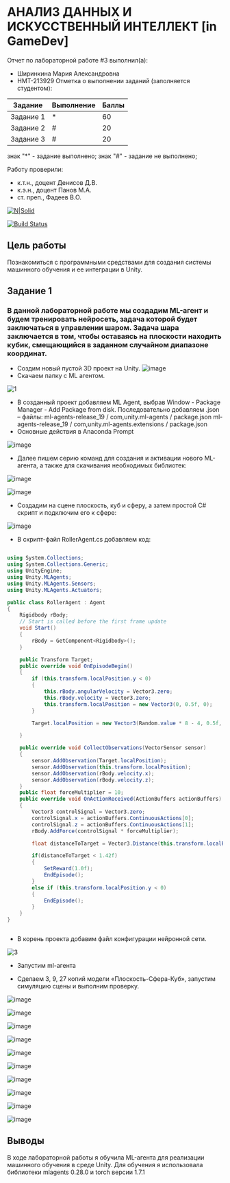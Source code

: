 # АНАЛИЗ ДАННЫХ И ИСКУССТВЕННЫЙ ИНТЕЛЛЕКТ [in GameDev]
Отчет по лабораторной работе #3 выполнил(а):
- Ширинкина Мария Александровна
- НМТ-213929
Отметка о выполнении заданий (заполняется студентом):

| Задание | Выполнение | Баллы |
| ------ | ------ | ------ |
| Задание 1 | * | 60 |
| Задание 2 | # | 20 |
| Задание 3 | # | 20 |

знак "*" - задание выполнено; знак "#" - задание не выполнено;

Работу проверили:
- к.т.н., доцент Денисов Д.В.
- к.э.н., доцент Панов М.А.
- ст. преп., Фадеев В.О.

[![N|Solid](https://cldup.com/dTxpPi9lDf.thumb.png)](https://nodesource.com/products/nsolid)

[![Build Status](https://travis-ci.org/joemccann/dillinger.svg?branch=master)](https://travis-ci.org/joemccann/dillinger)

## Цель работы
Познакомиться с программными средствами для создания системы машинного обучения и ее интеграции в Unity.

## Задание 1
### В данной лабораторной работе мы создадим ML-агент и будем тренировать нейросеть, задача которой будет заключаться в управлении шаром. Задача шара заключается в том, чтобы оставаясь на плоскости находить кубик, смещающийся в заданном случайном диапазоне координат.

-	Создим новый пустой 3D проект на Unity.
![image](https://user-images.githubusercontent.com/114253132/200176202-f83faada-a65b-473e-b8bc-fa4084c872ef.png)
-	Скачаем папку с ML агентом. 

![1](https://user-images.githubusercontent.com/114507692/198083887-05e6c871-dfb6-4ecf-941a-31ec8bcfd0c4.png)

-	В созданный проект добавляем ML Agent, выбрав Window - Package Manager - Add Package from disk. Последовательно добавляем .json – файлы:
	ml-agents-release_19 / com,unity.ml-agents / package.json
	ml-agents-release_19 / com,unity.ml-agents.extensions / package.json
- Основные действия в Anaconda Prompt

![image](https://user-images.githubusercontent.com/90757310/197793868-91705f59-0d51-4245-949a-d475069483e5.png)

-	Далее пишем серию команд для создания и активации нового ML-агента, а также для скачивания необходимых библиотек:

![image](https://user-images.githubusercontent.com/90757310/197794052-44ac3201-b68b-403e-bfd7-98bcb5d13877.png)

![image](https://user-images.githubusercontent.com/90757310/197794150-ee542e25-fbd2-41c4-80b1-a1f1d182101c.png)

-	Создадим на сцене плоскость, куб и сферу, а затем простой C# скрипт и подключим его к сфере:

![image](https://user-images.githubusercontent.com/114253132/200180698-e5cc6cf7-7a22-484f-9387-43c5caf32210.png)

-	В скрипт-файл RollerAgent.cs добавляем код:


```C#

using System.Collections;
using System.Collections.Generic;
using UnityEngine;
using Unity.MLAgents;
using Unity.MLAgents.Sensors;
using Unity.MLAgents.Actuators;

public class RollerAgent : Agent
{
    Rigidbody rBody;
    // Start is called before the first frame update
    void Start()
    {
        rBody = GetComponent<Rigidbody>();
    }

    public Transform Target;
    public override void OnEpisodeBegin()
    {
        if (this.transform.localPosition.y < 0)
        {
            this.rBody.angularVelocity = Vector3.zero;
            this.rBody.velocity = Vector3.zero;
            this.transform.localPosition = new Vector3(0, 0.5f, 0);
        }

        Target.localPosition = new Vector3(Random.value * 8 - 4, 0.5f, Random.value * 8 - 4);

    }

    public override void CollectObservations(VectorSensor sensor)
    {
        sensor.AddObservation(Target.localPosition);
        sensor.AddObservation(this.transform.localPosition);
        sensor.AddObservation(rBody.velocity.x);
        sensor.AddObservation(rBody.velocity.z);
    }
    public float forceMultiplier = 10;
    public override void OnActionReceived(ActionBuffers actionBuffers)
    {
        Vector3 controlSignal = Vector3.zero;
        controlSignal.x = actionBuffers.ContinuousActions[0];
        controlSignal.z = actionBuffers.ContinuousActions[1];
        rBody.AddForce(controlSignal * forceMultiplier);

        float distanceToTarget = Vector3.Distance(this.transform.localPosition, Target.localPosition);

        if(distanceToTarget < 1.42f)
        {
            SetReward(1.0f);
            EndEpisode();
        }
        else if (this.transform.localPosition.y < 0)
        {
            EndEpisode();
        }
    }
}



```


-	В корень проекта добавим файл конфигурации нейронной сети.

![3](https://user-images.githubusercontent.com/114507692/198088717-203088bc-fe84-4288-b7f4-a9d11dcc7656.png)

- Запустим ml-агента

-	Сделаем 3, 9, 27 копий модели «Плоскость-Сфера-Куб», запустим симуляцию сцены и выполним проверку.

![image](https://user-images.githubusercontent.com/114253132/200181377-0ca1c266-bd63-47eb-b090-0bb707fbdc7f.png)

![image](https://user-images.githubusercontent.com/114253132/200181382-5e5af10c-5b55-4e68-b8c8-20c4240bd342.png)

![image](https://user-images.githubusercontent.com/114253132/200181388-a8292c1c-02b0-4c5f-b869-7cd202d909ed.png)

![image](https://user-images.githubusercontent.com/114253132/200181395-4ea748fb-1d40-4abc-b19e-5b39406196a7.png)

![image](https://user-images.githubusercontent.com/114253132/200181397-a78929ae-cfc7-4cac-9046-a1b4c3a43549.png)

![image](https://user-images.githubusercontent.com/114253132/200181459-39290f6f-705f-44ca-b2c6-79c327e7b359.png)

![image](https://user-images.githubusercontent.com/114253132/200181465-b069e9aa-5adf-4f7b-8b82-f2d26b1b0442.png)

![image](https://user-images.githubusercontent.com/114253132/200181471-296d65ae-9119-4c33-8ad0-19edd0388b31.png)

![image](https://user-images.githubusercontent.com/114253132/200181481-75fd8bbc-27f5-4af5-addc-cbf97b5fd778.png)

![image](https://user-images.githubusercontent.com/114253132/200181487-c2e1302f-d501-4531-81d1-817f6dc7527b.png)

## Выводы
В ходе лабораторной работы я обучила ML-агента для реализации машинного обучения в среде Unity. Для обучения я использовала библиотеки mlagents 0.28.0 и torch версии 1.7.1
